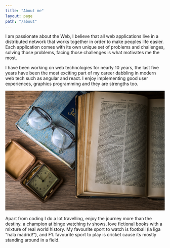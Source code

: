 ```yaml
---
title: "About me"
layout: page
path: "/about"
---
```


I am passionate about the Web, I believe that all web applications live in a distributed network that works together in order to make peoples life easier. Each application comes with its own unique set of problems and challenges, solving those problems, facing those challenges is what motivates me the most.

I have been working on web technologies for nearly 10 years, the last five years have been the most exciting part of my career dabbling in modern web tech such as angular and react. I enjoy implementing good user experiences, graphics programming and they are strengths too.

![Donec eu libero sit amet quam egestas semper. Aenean ultricies mi vitae est. Mauris placerat eleifend leo. Quisque sit amet est et sapien ullamcorper pharetra. Vestibulum erat wisi, condimentum sed, commodo vitae, ornare sit amet, wisi.](./1.jpg)

Apart from coding I do a lot travelling, enjoy the journey more than the destiny. a champion at binge watching tv shows, love fictional books with a mixture of real world history. My favourite sport to watch is football (la liga "hala madrid!"), and F1. favourite sport to play is cricket cause its mostly standing around in a field.
